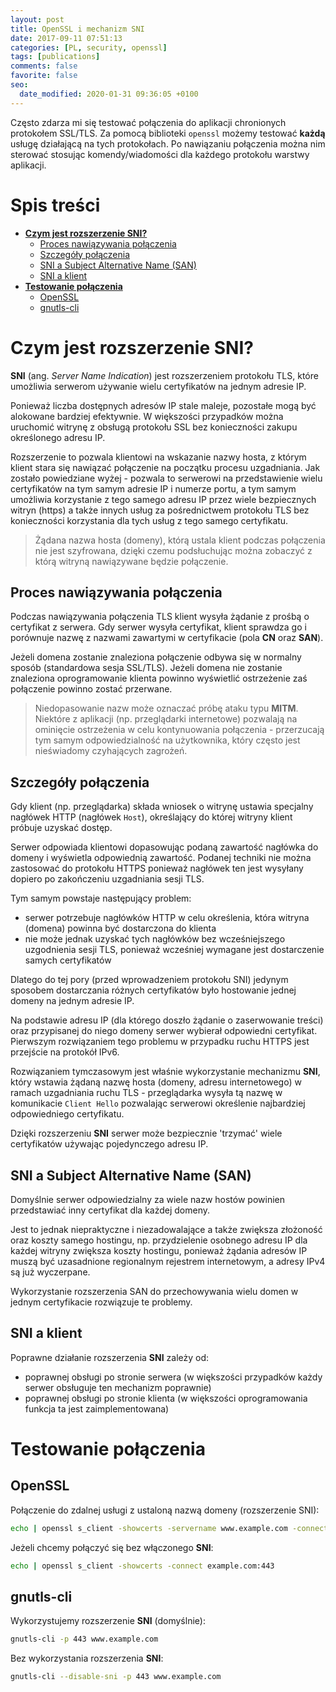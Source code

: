 ```yaml
---
layout: post
title: OpenSSL i mechanizm SNI
date: 2017-09-11 07:51:13
categories: [PL, security, openssl]
tags: [publications]
comments: false
favorite: false
seo:
  date_modified: 2020-01-31 09:36:05 +0100
---
```


Często zdarza mi się testować połączenia do aplikacji chronionych protokołem SSL/TLS. Za pomocą biblioteki `openssl` możemy testować **każdą** usługę działającą na tych protokołach. Po nawiązaniu połączenia można nim sterować stosując komendy/wiadomości dla każdego protokołu warstwy aplikacji.

# Spis treści

- **[Czym jest rozszerzenie SNI?](#czym-jest-rozszerzenie-sni)**
  * [Proces nawiązywania połączenia](#proces-nawiązywania-połączenia)
  * [Szczegóły połączenia](#szczegóły-połączenia)
  * [SNI a Subject Alternative Name (SAN)](#sni-a-subject-alternative-name-san)
  * [SNI a klient](#sni-a-klient)
- **[Testowanie połączenia](#testowanie-połączenia)**
  * [OpenSSL](#openssl)
  * [gnutls-cli](#gnutls-cli)

# Czym jest rozszerzenie SNI?

**SNI** (ang. _Server Name Indication_) jest rozszerzeniem protokołu TLS, które umożliwia serwerom używanie wielu certyfikatów na jednym adresie IP.

Ponieważ liczba dostępnych adresów IP stale maleje, pozostałe mogą być alokowane bardziej efektywnie. W większości przypadków można uruchomić witrynę z obsługą protokołu SSL bez konieczności zakupu określonego adresu IP.

Rozszerzenie to pozwala klientowi na wskazanie nazwy hosta, z którym klient stara się nawiązać połączenie na początku procesu uzgadniania. Jak zostało powiedziane wyżej - pozwala to serwerowi na przedstawienie wielu certyfikatów na tym samym adresie IP i numerze portu, a tym samym umożliwia korzystanie z tego samego adresu IP przez wiele bezpiecznych witryn (https) a także innych usług za pośrednictwem protokołu TLS bez konieczności korzystania dla tych usług z tego samego certyfikatu.

  > Żądana nazwa hosta (domeny), którą ustala klient podczas połączenia nie jest szyfrowana, dzięki czemu podsłuchując można zobaczyć z którą witryną nawiązywane będzie połączenie.

## Proces nawiązywania połączenia

Podczas nawiązywania połączenia TLS klient wysyła żądanie z prośbą o certyfikat z serwera. Gdy serwer wysyła certyfikat, klient sprawdza go i porównuje nazwę z nazwami zawartymi w certyfikacie (pola **CN** oraz **SAN**).

Jeżeli domena zostanie znaleziona połączenie odbywa się w normalny sposób (standardowa sesja SSL/TLS). Jeżeli domena nie zostanie znaleziona oprogramowanie klienta powinno wyświetlić ostrzeżenie zaś połączenie powinno zostać przerwane.

  > Niedopasowanie nazw może oznaczać próbę ataku typu **MITM**. Niektóre z aplikacji (np. przeglądarki internetowe) pozwalają na ominięcie ostrzeżenia w celu kontynuowania połączenia - przerzucają tym samym odpowiedzialność na użytkownika, który często jest nieświadomy czyhających zagrożeń.

## Szczegóły połączenia

Gdy klient (np. przeglądarka) składa wniosek o witrynę ustawia specjalny nagłówek HTTP (nagłówek `Host`), określający do której witryny klient próbuje uzyskać dostęp.

Serwer odpowiada klientowi dopasowując podaną zawartość nagłówka do domeny i wyświetla odpowiednią zawartość. Podanej techniki nie można zastosować do protokołu HTTPS ponieważ nagłówek ten jest wysyłany dopiero po zakończeniu uzgadniania sesji TLS.

Tym samym powstaje następujący problem:

- serwer potrzebuje nagłówków HTTP w celu określenia, która witryna (domena) powinna być dostarczona do klienta
- nie może jednak uzyskać tych nagłówków bez wcześniejszego uzgodnienia sesji TLS, ponieważ wcześniej wymagane jest dostarczenie samych certyfikatów

Dlatego do tej pory (przed wprowadzeniem protokołu SNI) jedynym sposobem dostarczania różnych certyfikatów było hostowanie jednej domeny na jednym adresie IP.

Na podstawie adresu IP (dla którego doszło żądanie o zaserwowanie treści) oraz przypisanej do niego domeny serwer wybierał odpowiedni certyfikat. Pierwszym rozwiązaniem tego problemu w przypadku ruchu HTTPS jest przejście na protokół IPv6.

Rozwiązaniem tymczasowym jest właśnie wykorzystanie mechanizmu **SNI**, który wstawia żądaną nazwę hosta (domeny, adresu internetowego) w ramach uzgadniania ruchu TLS - przeglądarka wysyła tą nazwę w komunikacie `Client Hello` pozwalając serwerowi określenie najbardziej odpowiedniego certyfikatu.

Dzięki rozszerzeniu **SNI** serwer może bezpiecznie 'trzymać' wiele certyfikatów używając pojedynczego adresu IP.

## SNI a Subject Alternative Name (SAN)

Domyślnie serwer odpowiedzialny za wiele nazw hostów powinien przedstawiać inny certyfikat dla każdej domeny.

Jest to jednak niepraktyczne i niezadowalające a także zwiększa złożoność oraz koszty samego hostingu, np. przydzielenie osobnego adresu IP dla każdej witryny zwiększa koszty hostingu, ponieważ żądania adresów IP muszą być uzasadnione regionalnym rejestrem internetowym, a adresy IPv4 są już wyczerpane.

Wykorzystanie rozszerzenia SAN do przechowywania wielu domen w jednym certyfikacie rozwiązuje te problemy.

## SNI a klient

Poprawne działanie rozszerzenia **SNI** zależy od:

- poprawnej obsługi po stronie serwera (w większości przypadków każdy serwer obsługuje ten mechanizm poprawnie)
- poprawnej obsługi po stronie klienta (w większości oprogramowania funkcja ta jest zaimplementowana)

# Testowanie połączenia

## OpenSSL

Połączenie do zdalnej usługi z ustaloną nazwą domeny (rozszerzenie SNI):

```bash
echo | openssl s_client -showcerts -servername www.example.com -connect example.com:443
```

Jeżeli chcemy połączyć się bez włączonego **SNI**:

```bash
echo | openssl s_client -showcerts -connect example.com:443
```

## gnutls-cli

Wykorzystujemy rozszerzenie **SNI** (domyślnie):

```bash
gnutls-cli -p 443 www.example.com
```

Bez wykorzystania rozszerzenia **SNI**:

```bash
gnutls-cli --disable-sni -p 443 www.example.com
```
